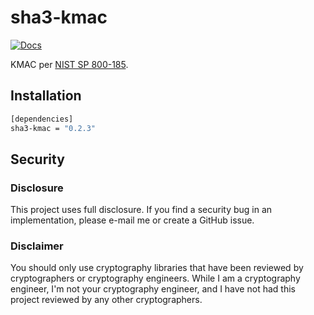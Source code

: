 # sha3-kmac

[![Docs][docs-img]][docs-link]

KMAC per [NIST SP 800-185].

## Installation

```bash
[dependencies]
sha3-kmac = "0.2.3"
```

## Security

### Disclosure

This project uses full disclosure. If you find a security bug in
an implementation, please e-mail me or create a GitHub issue.

### Disclaimer

You should only use cryptography libraries that have been
reviewed by cryptographers or cryptography engineers. While I am
a cryptography engineer, I'm not your cryptography engineer, and
I have not had this project reviewed by any other cryptographers.

[//]: # (badges)

[docs-img]: https://docs.rs/sha3-kmac/badge.svg
[docs-link]: https://docs.rs/sha3-kmac
[NIST SP 800-185]: https://nvlpubs.nist.gov/nistpubs/SpecialPublications/NIST.SP.800-185.pdf

